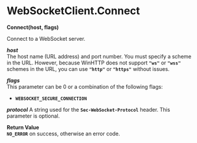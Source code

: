 # WebSocketClient.Connect

**Connect(host, flags)**

Connect to a WebSocket server.

***host***  
The host name (URL address) and port number. You must specify a scheme in the URL. However, because WinHTTP does not support **`"ws"`** or **`"wss"`** schemes in the URL, you can use **`"http"`** or **`"https"`** without issues.

***flags***  
This parameter can be 0 or a combination of the following flags:
- **`WEBSOCKET_SECURE_CONNECTION`**

***protocol***
A string used for the **`Sec-WebSocket-Protocol`** header. This parameter is optional.

**Return Value**  
**`NO_ERROR`** on success, otherwise an error code.
